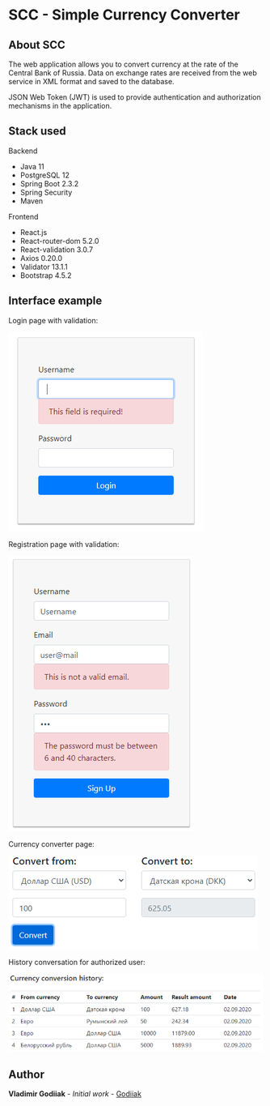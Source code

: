 # SCC - Simple Currency Converter

## About SCC
The web application allows you to convert currency at the rate of the Central Bank of Russia. Data on exchange rates are received from the web service in XML format and saved to the database.

JSON Web Token (JWT) is used to provide authentication and authorization mechanisms in the application.
## Stack used
Backend
- Java 11
- PostgreSQL 12
- Spring Boot 2.3.2
- Spring Security
- Maven

Frontend
- React.js
- React-router-dom 5.2.0
- React-validation 3.0.7
- Axios 0.20.0
- Validator 13.1.1
- Bootstrap 4.5.2

## Interface example
Login page with validation:

![Главная страница](https://github.com/Godiiak/scc/blob/master/loginForm.png?raw=true "Login page")

Registration page with validation:

![Главная страница](https://github.com/Godiiak/scc/blob/master/signupForm.png?raw=true "Sign up page")

Currency converter page:

![Главная страница](https://github.com/Godiiak/scc/blob/master/converter.png?raw=true "Converter")

History conversation for authorized user:

![Главная страница](https://github.com/Godiiak/scc/blob/master/history.png?raw=true "History")

## Author

**Vladimir Godiiak** - *Initial work* - [Godiiak](https://github.com/Godiiak)